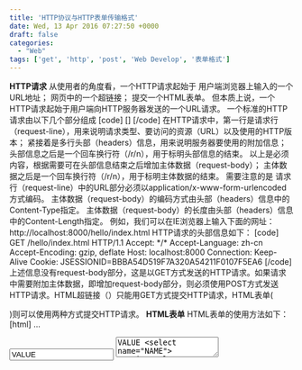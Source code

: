 ```yaml
---
title: 'HTTP协议与HTTP表单传输格式'
date: Wed, 13 Apr 2016 07:27:50 +0000
draft: false
categories:
  - "Web"
tags: ['get', 'http', 'post', 'Web Develop', '表单格式']
---
```


**HTTP请求** 从使用者的角度看，一个HTTP请求起始于 用户端浏览器上输入的一个URL地址； 网页中的一个超链接； 提交一个HTML表单。 但本质上说，一个HTTP请求起始于用户端向HTTP服务器发送的一个URL请求。 一个标准的HTTP请求由以下几个部分组成 \[code\] <request-line> <headers> <CRLF> \[<request-body><CRLF>\] \[/code\] 在HTTP请求中，第一行是请求行（request-line），用来说明请求类型、要访问的资源（URL）以及使用的HTTP版本； 紧接着是多行头部（headers）信息，用来说明服务器要使用的附加信息； 头部信息之后是一个回车换行符（/r/n），用于标明头部信息的结束。 以上是必须内容，根据需要可在头部信息结束之后增加主体数据（request-body）； 主体数据之后是一个回车换行符（/r/n），用于标明主体数据的结束。 需要注意的是 请求行（request-line）中的URL部分必须以application/x-www-form-urlencoded方式编码。 主体数据（request-body）的编码方式由头部（headers）信息中的Content-Type指定。 主体数据（request-body）的长度由头部（headers）信息中的Content-Length指定。 例如，我们可以在IE浏览器上输入下面的网址： http://localhost:8000/hello/index.html HTTP请求的头部信息如下： \[code\] GET /hello/index.html HTTP/1.1 Accept: \*/\* Accept-Language: zh-cn Accept-Encoding: gzip, deflate Host: localhost:8000 Connection: Keep-Alive Cookie: JSESSIONID=BBBA54D519F7A320A54211F0107F5EA6 \[/code\] 上述信息没有request-body部分，这是以GET方式发送的HTTP请求。如果请求中需要附加主体数据，即增加request-body部分，则必须使用POST方式发送HTTP请求。HTML超链接（）只能用GET方式提交HTTP请求，HTML表单(

)则可以使用两种方式提交HTTP请求。 **HTML表单** HTML表单的使用方法如下： \[html\] ... <form action="目标地址" method="发送方式" enctype="数据主体的编码方式"> <!-- 各类型的表单域 --> <input name="NAME" value="VALUE"/> <textarea name="NAME">VALUE <select name="NAME"> <option value="VALUE" selected="selected"/> </select> </form></pre> <pre lang="html" line="0"> <form action="目标地址" method="发送方式" enctype="数据主体的编码方式"> <!-- 各类型的表单域 --> <input name="NAME" value="VALUE"/> <textarea name="NAME">VALUE <select name="NAME"> <option value="VALUE" selected="selected"/> </select> </form> ... \[/html\] 表单中存在各种类型的表单域标签，如 \[html\] <input>、<textarea>及<select>。 </pre> \[/html\] 每一种表单域标签均有NAME与VALUE两种标签属性。这两个标签属性决定了表单提交时传送的属性名及相应的值。 目标地址（URL） action标签属性指定了表单提交的目标地址，其值可以是完整的URL。如： \[html\] ... <form action="http://localhost:8000/hello/checkUser.html"></form></pre> 如果放置表单的网页与表单提交的目标地址在同一个HTTP服务器上，则目标地址可以用绝对路径表示（绝对路径相对于HTTP服务器）。绝对路径以“/”开头，包括WEB应用上下文及请求。如： <pre lang="html" line="0"> <form action="/hello/checkUser.html"></form></pre> 如果放置表单的网页与表单提交的目标地址在同一个WEB应用上下文上，则目标地址可以用相对路径表示（相对路径相对于放置表单的网页）。相对路径不以“/”开头，不包括WEB应用上下文。如： <pre lang="html" line="0"> <form action="checkUser.html"></form></pre> 需要注意的是，action标签属性的值必须符合URL的要求，其编码必须符合application/x-www-form-urlencoded编码规则。如下面的表单： <pre lang="html" line="0"> <!-- 不符合要求的表单 --> <form action="checkUser.html?opt=中文" method="POST"> </form></pre> <pre lang="html" line="0"> <!-- 不符合要求的表单 --> <form action="checkUser.html?opt=中文" method="POST"> </form> ... \[/html\] 这样的表单是不符合要求的。如果其URL值存在非法字符（如中文字符），应将其进行URL Encoding处理。URL Encoding的处理方法如下： 字母数字字符 "a" 到 "z"、"A" 到 "Z" 和 "0" 到 "9" 保持不变。 特殊字符 "."、"-"、"\*" 和 "\_" 保持不变。 空格字符 " " 转换为一个加号 "+"。 所有其他字符都是不安全的，因此首先使用一种编码机制将它们转换为一个或多个字节。然后对每个字节用一个包含 3 个字符的字符串 "%xy" 表示，其中 xy 为该字节的两位十六进制表示形式。推荐的编码机制是 UTF-8。 将“中文”两个字符进行URL Encoding所得到的值就是“%E4%B8%AD%E6%96%87”。 所以正确的表单应该是： \[html\] <!-- 符合要求的表单 --> <form action="checkUser.html?opt=%E4%B8%AD%E6%96%87" method="POST"> </form></pre> <pre lang="html" line="0"> <!-- 符合要求的表单 --> <form action="checkUser.html?opt=%E4%B8%AD%E6%96%87" method="POST"> </form> \[/html\] **发送方式** method标签属性指定了表单的发送方式，发送方式只有两种：GET及POST。 当以GET方式发送表单时，发送的HTTP请求没有request-body部分，所以不需要指定enctype标签属性。 GET方式只提交表单域中的数据，action标签属性中如果存在?子句，GET方式将不予处理。如下面的表单： \[html\] <form action="checkUser.html?opt=xxx" method="GET"> <input type="text" name="username" value="yyy"/> <input type="text" name="age" value="zzz"/> <input type="submit" value="submit"/> </form></pre> <pre lang="html" line="0"> <form action="checkUser.html?opt=xxx" method="GET"> <input type="text" name="username" value="yyy"/> <input type="text" name="age" value="zzz"/> <input type="submit" value="submit"/> </form></pre> \[/html\] 表单提交时没有包括opt属性，HTTP头部信息如下： \[code\] GET /hello/checkUser.html?username=yyy&age=zzz HTTP/1.1 Referer: http://localhost:8000/hello/index.html Accept: \*/\* Accept-Language: zh-cn Accept-Encoding: gzip, deflate Host: localhost:8000 Connection: Keep-Alive Cookie: JSESSIONID=BBBA54D519F7A320A54211F0107F5EA6 \[/code\] 需要注意的是，以GET方式提交表单时，每个表单域的NAME与VALUE要以URL的方式提交，所以每个表单域的NAME与VALUE均要进行URL Encoding处理。这个操作通常是由用户端浏览器完成的。如下面的表单： \[code\] <form action="checkUser.html" method="GET"> <input type="hidden" name="opt" value="中文"/> <input type="text" name="username" value="yyy"/> <input type="text" name="age" value="zzz"/> <input type="submit" value="submit"/> </form></pre> <pre lang="html" line="0"> <form action="checkUser.html" method="GET"> <input type="hidden" name="opt" value="中文"/> <input type="text" name="username" value="yyy"/> <input type="text" name="age" value="zzz"/> <input type="submit" value="submit"/> </form></pre> \[/code\] 其中表单域opt的VALUE是中文字符“中文”，在表单提交时，用户端浏览器会自动将其进行URL Encoding。HTTP头部信息如下： \[code\] GET /hello/checkUser.html?opt=%E4%B8%AD%E6%96%87&username=yyy&age=zzz HTTP/1.1 Referer: http://localhost:8000/hello/index.html Accept: \*/\* Accept-Language: zh-cn Accept-Encoding: gzip, deflate Host: localhost:8000 Connection: Keep-Alive Cookie: JSESSIONID=BBBA54D519F7A320A54211F0107F5EA6 \[End\] \[/code\] 当以POST方式发送表单时，表单域中的数据将作为request-body提交，action标签属性中的?子句将在request-line中得以保留。如下面的表单： \[html\] <form action="checkUser.html?opt=xxx" method="POST"> <input type="text" name="username" value="yyy"/> <input type="text" name="age" value="zzz"/> <input type="submit" value="submit"/> </form> <form action="checkUser.html?opt=xxx" method="POST"> <input type="text" name="username" value="yyy"/> <input type="text" name="age" value="zzz"/> <input type="submit" value="submit"/> </form> \[/html\] 表单提交时，HTTP头部信息如下： \[code\] POST /hello/checkUser.html?opt=xxx HTTP/1.1 Referer: http://localhost:8000/hello/index.html Accept: \*/\* Accept-Language: zh-cn Content-Type: application/x-www-form-urlencoded Accept-Encoding: gzip, deflate Host: localhost:8000 Content-Length: 20 Connection: Keep-Alive Cache-Control: no-cache Cookie: JSESSIONID=BBBA54D519F7A320A54211F0107F5EA6 username=yyy&age=zzz \[End\] \[/code\] 需要注意的是，以POST方式提交表单时，action标签属性的值必须是已经进行了URL Encoding处理之后的值，用户端浏览器不会自动处理URL中的非法字符。如下面的表单是不符合要求的： \[html\] <!-- 不符合要求的表单 --> <form action="checkUser.html?opt=中文" method="POST"> <input type="text" name="username" value="yyy"/> <input type="text" name="age" value="zzz"/> <input type="submit" value="submit"/> </form> <!-- 不符合要求的表单 --> <form action="checkUser.html?opt=中文" method="POST"> <input type="text" name="username" value="yyy"/> <input type="text" name="age" value="zzz"/> <input type="submit" value="submit"/> </form> \[/html\] 正确的表单应该是： \[html\] <form action="checkUser.html?opt=%E4%B8%AD%E6%96%87" method="POST"> <input type="text" name="username" value="yyy"/> <input type="text" name="age" value="zzz"/> <input type="submit" value="submit"/> </form></pre> <form action="checkUser.html?opt=%E4%B8%AD%E6%96%87" method="POST"> <input type="text" name="username" value="yyy"/> <input type="text" name="age" value="zzz"/> <input type="submit" value="submit"/> </form> \[/html\] **数据主体的编码方式** 在HTTP请求中，request-line总是以application/x-www-form-urlencoded方式编码。enctype标签属性只对request-body起作用。也就是说只有在method="POST"的情况下，设置enctype才起作用。 设置enctype标签属性后，在HTTP请求的头部（headers）信息中会多出一行Content-Type信息，并且request-body部分将会以Content-Type指定的MIME进行编码。这些操作都是由客户端浏览器自动完成的。 在没有指定enctype标签属性时，表单以默认的application/x-www-form-urlencoded方式对request-body进行编码。 如果表单域中的NAME或VALUE含有非法字符（如中文字符），客户端浏览器会自动对其进行URL Encoding处理。如下面的表单： \[html\] <form action="checkUser.html" method="POST"> <input type="hidden" name="opt" value="中文"/> <input type="text" name="username" value="yyy"/> <input type="text" name="age" value="zzz"/> <inupt type="submit" value="submit"/> </form> <form action="checkUser.html" method="POST"> <input type="hidden" name="opt" value="中文"/> <input type="text" name="username" value="yyy"/> <input type="text" name="age" value="zzz"/> <inupt type="submit" value="submit"/> </form> \[/html\] 表单提交时，HTTP头部信息如下： \[code\] POST /hello/checkUser.html HTTP/1.1 Accept: \*/\* Referer: http://localhost:8000/hello/index.jsp Accept-Language: zh-cn Content-Type: application/x-www-form-urlencoded Accept-Encoding: gzip, deflate Host: localhost:8000 Content-Length: 43 Connection: Keep-Alive Cache-Control: no-cache Cookie: JSESSIONID=4EF9C5B81356481F470F3C60D9E77D94 opt=%E4%B8%AD%E6%96%87&username=yyy&age=zzz \[End\] \[/code\] 如果表单中包含需要上传的文件数据，则在指定method="POST"的同时还要指定enctype="multipart/form-data"。如下面的表单： \[html\] <form action="checkUser.html?opt=xxx" method="POST" enctype="multipart/form-data"> <input type="text" name="username" value="yyy"/> <input type="text" name="age" value="zzz"/> <input type="file" name="file" /> <inupt type="submit" value="submit"/> </form> <form action="checkUser.html?opt=xxx" method="POST" enctype="multipart/form-data"> <input type="text" name="username" value="yyy"/> <input type="text" name="age" value="zzz"/> <input type="file" name="file" /> <inupt type="submit" value="submit"/> </form> \[/html\] 表单提交时HTTP头部信息如下： POST /hello/checkUser.html?opt=xxx HTTP/1.1 Accept: \*/\* Referer: http://localhost:8000/hello/index.html Accept-Language: zh-cn Content-Type: multipart/form-data; boundary=---------------------------7d931c5d043e Accept-Encoding: gzip, deflate Host: localhost:8000 Content-Length: 382 Connection: Keep-Alive Cache-Control: no-cache Cookie: JSESSIONID=6FE3D8E365DF9FE26221A32624470D24 -----------------------------7d931c5d043e Content-Disposition: form-data; name="username" yyy -----------------------------7d931c5d043e Content-Disposition: form-data; name="age" zzz -----------------------------7d931c5d043e Content-Disposition: form-data; name="file"; filename="C:/1.txt" Content-Type: text/plain hello -----------------------------7d931c5d043e-- \[End\] **FAQ:** GET与POST的区别 GET方式在request-line中传送数据；POST方式在request-line及request-body中均可以传送数据。